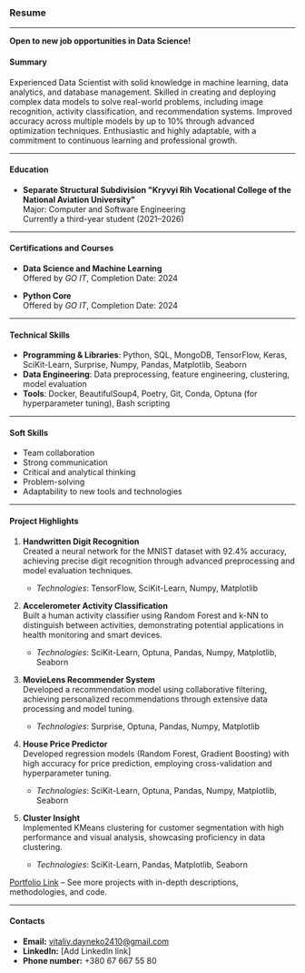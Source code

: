 ### **Resume**

---

**Open to new job opportunities in Data Science!**

#### **Summary**
Experienced Data Scientist with solid knowledge in machine learning, data analytics, and database management. Skilled in creating and deploying complex data models to solve real-world problems, including image recognition, activity classification, and recommendation systems. Improved accuracy across multiple models by up to 10% through advanced optimization techniques. Enthusiastic and highly adaptable, with a commitment to continuous learning and professional growth.

---

#### **Education**
- **Separate Structural Subdivision "Kryvyi Rih Vocational College of the National Aviation University"**  
  Major: Computer and Software Engineering  
  Currently a third-year student (2021–2026)

---

#### **Certifications and Courses**
- **Data Science and Machine Learning**  
  Offered by *GO IT*, Completion Date: 2024

- **Python Core**  
  Offered by *GO IT*, Completion Date: 2024

---

#### **Technical Skills**
- **Programming & Libraries**: Python, SQL, MongoDB, TensorFlow, Keras, SciKit-Learn, Surprise, Numpy, Pandas, Matplotlib, Seaborn  
- **Data Engineering**: Data preprocessing, feature engineering, clustering, model evaluation  
- **Tools**: Docker, BeautifulSoup4, Poetry, Git, Conda, Optuna (for hyperparameter tuning), Bash scripting

---

#### **Soft Skills**
- Team collaboration
- Strong communication
- Critical and analytical thinking
- Problem-solving
- Adaptability to new tools and technologies

---

#### **Project Highlights**

1. **Handwritten Digit Recognition**  
   Created a neural network for the MNIST dataset with 92.4% accuracy, achieving precise digit recognition through advanced preprocessing and model evaluation techniques.  
   - *Technologies*: TensorFlow, SciKit-Learn, Numpy, Matplotlib  

2. **Accelerometer Activity Classification**  
   Built a human activity classifier using Random Forest and k-NN to distinguish between activities, demonstrating potential applications in health monitoring and smart devices.  
   - *Technologies*: SciKit-Learn, Optuna, Pandas, Numpy, Matplotlib, Seaborn

3. **MovieLens Recommender System**  
   Developed a recommendation model using collaborative filtering, achieving personalized recommendations through extensive data processing and model tuning.  
   - *Technologies*: Surprise, Optuna, Pandas, Numpy, Matplotlib

4. **House Price Predictor**  
   Developed regression models (Random Forest, Gradient Boosting) with high accuracy for price prediction, employing cross-validation and hyperparameter tuning.  
   - *Technologies*: SciKit-Learn, Optuna, Pandas, Numpy, Matplotlib, Seaborn

5. **Cluster Insight**  
   Implemented KMeans clustering for customer segmentation with high performance and visual analysis, showcasing proficiency in data clustering.  
   - *Technologies*: SciKit-Learn, Pandas, Matplotlib, Seaborn

[Portfolio Link](https://github.com/data-tamer2410/Data-Science-Portfolio) – See more projects with in-depth descriptions, methodologies, and code.

---

#### **Contacts**
- **Email:** vitaliy.dayneko2410@gmail.com
- **LinkedIn:** [Add LinkedIn link]
- **Phone number:** +380 67 667 55 80
